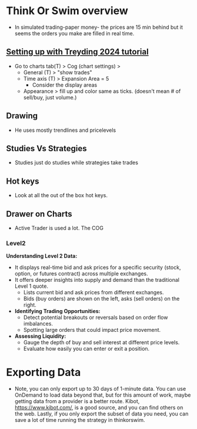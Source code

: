 # Think Or Swim overview

- In simulated trading-paper money- the prices are 15 min behind but it seems the orders you make are filled in real time.

## [Setting up with Treyding 2024 tutorial](https://www.youtube.com/watch?v=un-K-cUeang)

- Go to charts tab(T) > Cog (chart settings) >
  - General (T) > "show trades"
  - Time axis (T) > Expansion Area = 5
    - Consider the display areas
  - Appearance > fill up and color same as ticks. (doesn't mean # of sell/buy, just volume.)

## Drawing

- He uses mostly trendlines and pricelevels

## Studies Vs Strategies

- Studies just do studies while strategies take trades

## Hot keys

- Look at all the out of the box hot keys.

## Drawer on Charts

- Active Trader is used a lot. The COG

### Level2

**Understanding Level 2 Data:**

- It displays real-time bid and ask prices for a specific security (stock, option, or futures contract) across multiple exchanges.
- It offers deeper insights into supply and demand than the traditional Level 1 quote.
  - Lists current bid and ask prices from different exchanges.
  - Bids (buy orders) are shown on the left, asks (sell orders) on the right.
- **Identifying Trading Opportunities:**
  - Detect potential breakouts or reversals based on order flow imbalances.
  - Spotting large orders that could impact price movement.
- **Assessing Liquidity:**
  - Gauge the depth of buy and sell interest at different price levels.
  - Evaluate how easily you can enter or exit a position.

# Exporting Data

- Note, you can only export up to 30 days of 1-minute data. You can use OnDemand to load data beyond that, but for this amount of work, maybe getting data from a provider is a better route. Kibot, https://www.kibot.com/, is a good source, and you can find others on the web. Lastly, if you only export the subset of data you need, you can save a lot of time running the strategy in thinkorswim.
